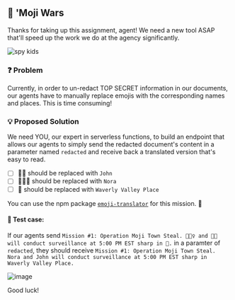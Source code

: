 ## 🤪 'Moji Wars
Thanks for taking up this assignment, agent! We need a new tool ASAP that'll speed up the work we do at the agency significantly.

![spy kids](https://media.giphy.com/media/Zvgb12U8GNjvq/giphy.gif)
### ❓ Problem
Currently, in order to un-redact TOP SECRET information in our documents, our agents have to manually replace emojis with the corresponding names and places. This is time consuming!

### 💡 Proposed Solution
We need YOU, our expert in serverless functions, to build an endpoint that allows our agents to simply send the redacted document's content in a parameter named `redacted` and receive back a translated version that's easy to read.

- [ ] 🕵🏽 should be replaced with `John`
- [ ] 🕵🏻‍♀️ should be replaced with `Nora`
- [ ] 🗻 should be replaced with `Waverly Valley Place`

You can use the npm package [`emoji-translator`](https://www.npmjs.com/package/emoji-translator) for this mission. 🚀

#### 🚧 Test case:
If our agents send `Mission #1: Operation Moji Town Steal. 🕵🏻‍♀️ and 🕵🏽 will conduct surveillance at 5:00 PM EST sharp in 🗻.` in a paramter of `redacted`, they should receive `Mission #1: Operation Moji Town Steal. Nora and John will conduct surveillance at 5:00 PM EST sharp in Waverly Valley Place.`

![image](https://user-images.githubusercontent.com/69332964/136634136-a2a39fd8-1d3c-44b7-8fc8-2af36e335f85.png)

Good luck!
